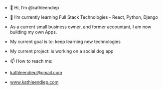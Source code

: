 - 👋 Hi, I’m @kathleendiep
- 🌱 I’m currently learning Full Stack Technologies - React, Python, Django 


- As a current small business owner, and former accountant, I am now building my own Apps. 
- My current goal is to: keep learning new technologies


- My current project: is working on a social dog app


- 📫 How to reach me: 
- kathleendiep@gmail.com
- www.kathleendiep.com 





<!---
kathleendiep/kathleendiep is a ✨ special ✨ repository because its `README.md` (this file) appears on your GitHub profile.
You can click the Preview link to take a look at your changes.
--->
